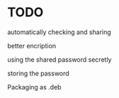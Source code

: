 # TODO

automatically checking and sharing

better encription

using the shared password secretly

storing the password

Packaging as .deb
